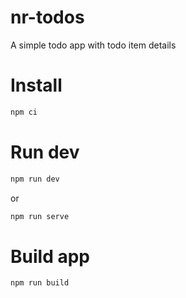 # nr-todos
A simple todo app with todo item details


# Install

```bash
npm ci
```

# Run dev

```bash
npm run dev
```

or

```bash
npm run serve
```
# Build app

```bash
npm run build
```
